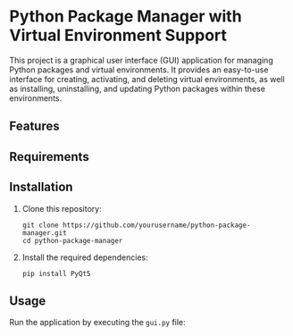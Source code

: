 # Python Package Manager with Virtual Environment Support

This project is a graphical user interface (GUI) application for managing Python packages and virtual environments. It provides an easy-to-use interface for creating, activating, and deleting virtual environments, as well as installing, uninstalling, and updating Python packages within these environments.

## Features


## Requirements


## Installation

1. Clone this repository:
   ```
   git clone https://github.com/yourusername/python-package-manager.git
   cd python-package-manager
   ```

2. Install the required dependencies:
   ```
   pip install PyQt5
   ```

## Usage

Run the application by executing the `gui.py` file:
